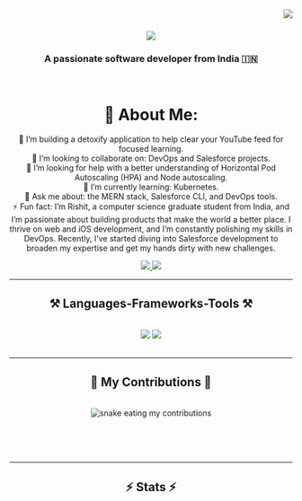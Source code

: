 <img align="right" src="https://visitor-badge.laobi.icu/badge?page_id=salesp07.salesp07" />

<h1 align="center">
    <img src="https://readme-typing-svg.herokuapp.com/?font=Righteous&size=35&center=true&vCenter=true&width=500&height=70&duration=4000&lines=Hi+There!+👋;+I'm+Rishit+Sharma!;" />
</h1>

<h3 align="center">A passionate software developer from India 🇮🇳</h3>

<br/>

<div align="center">
 
 # 💫 About Me:
🔭 I’m building a detoxify application to help clear your YouTube feed for focused learning.<br>👯 I’m looking to collaborate on: DevOps and Salesforce projects.<br>🤝 I’m looking for help with a better understanding of Horizontal Pod Autoscaling (HPA) and Node autoscaling.<br>🌱 I’m currently learning: Kubernetes.<br>💬 Ask me about: the MERN stack, Salesforce CLI, and DevOps tools.<br>⚡ Fun fact: I’m Rishit, a computer science graduate student from India, and I’m passionate about building products that make the world a better place. I thrive on web and iOS development, and I’m constantly polishing my skills in DevOps. Recently, I’ve started diving into Salesforce development to broaden my expertise and get my hands dirty with new challenges.

 </div>
 
<div align="center"> 
  <a href="mailto:rishitsharmar2001@gmail.com">
    <img src="https://img.shields.io/badge/Gmail-333333?style=for-the-badge&logo=gmail&logoColor=red" />
  </a>
  <a href="https://linkedin.com/in/rishittsharma" target="_blank">
    <img src="https://img.shields.io/badge/LinkedIn-0077B5?style=for-the-badge&logo=linkedin&logoColor=white" target="_blank" />
  </a>
 <!-- <a href="https://salesp07.github.io" target="_blank">
     <img src="https://img.shields.io/badge/Portfolio-FF5722?style=for-the-badge&logo=todoist&logoColor=white" target="_blank" />  sqlite, safari, google-chrome are other good icon options -->
  </a>
</div>

 <hr/>
 
<h2 align="center">⚒️ Languages-Frameworks-Tools ⚒️</h2>
<br/>
<div align="center">
    <img src="https://skillicons.dev/icons?i=react,bootstrap,mui,html,css,vscode,github,figma,tailwind,git,r" />
    <img src="https://skillicons.dev/icons?i=nodejs,python,javascript,typescript,express,firebase,mongodb,c,java,nextjs,mysql,flask" /><br>
</div>

<br/>
<hr/>

<div align="center">
  <h2>🐍 My Contributions 🐍</h2>
  <br>
  <img alt="snake eating my contributions" src="https://raw.githubusercontent.com/Rish-it/Rish-it/output/github-contribution-grid-snake.svg" />
  
  <br/><br/><br/>
</div>

<hr/>

<h2 align="center">⚡ Stats ⚡</h2>
<br>
<!--<div align=center>
  <img width=390 src="https://github-readme-streak-stats-Rish-it.vercel.app/?user=Rish-it&count_private=true&theme=react&border_radius=10" alt="streak stats"/>
  <img width=390 src="https://github-readme-stats-Rish-it.vercel.app/api?username=Rish-it&count_private=true&show_icons=true&theme=react&rank_icon=github&border_radius=10" alt="readme stats" />
  <br/>
  <img width=325 align="center" src="https://github-readme-stats-Rish-it.vercel.app/api/top-langs/?username=Rish-it&hide=HTML&langs_count=8&layout=compact&theme=react&border_radius=10&size_weight=0.5&count_weight=0.5&exclude_repo=github-readme-stats" alt="top langs" />
</div>

<br/><br/>

<hr/>

<br/>

<!--<div align="center">
<a href='https://ko-fi.com/V7V4RAK9C' target='_blank'><img height='64' style='border:0px;height:64px;' src='https://storage.ko-fi.com/cdn/kofi1.png?v=3' border='0' alt='Buy Me a Coffee at ko-fi.com' /></a>
</div> />

<br/>
